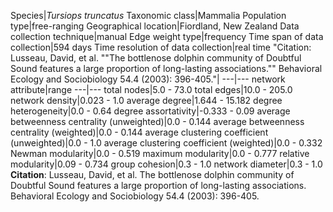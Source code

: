 Species|*Tursiops truncatus*
Taxonomic class|Mammalia
Population type|free-ranging
Geographical location|Fiordland, New Zealand
Data collection technique|manual 
Edge weight type|frequency
Time span of data collection|594 days
Time resolution of data collection|real time
"Citation: Lusseau, David, et al. ""The bottlenose dolphin community of Doubtful Sound features a large proportion of long-lasting associations."" Behavioral Ecology and Sociobiology 54.4 (2003): 396-405."|
---|---
network attribute|range
---|---
total nodes|5.0 - 73.0
total edges|10.0 - 205.0
network density|0.023 - 1.0
average degree|1.644 - 15.182
degree heterogeneity|0.0 - 0.64
degree assortativity|-0.333 - 0.09
average betweenness centrality (unweighted)|0.0 - 0.144
average betweenness centrality (weighted)|0.0 - 0.144
average clustering coefficient (unweighted)|0.0 - 1.0
average clustering coefficient (weighted)|0.0 - 0.332
Newman modularity|0.0 - 0.519
maximum modularity|0.0 - 0.777
relative modularity|0.09 - 0.734
group cohesion|0.3 - 1.0
network diameter|0.3 - 1.0
**Citation**: Lusseau, David, et al. 
The bottlenose dolphin community of Doubtful Sound features a large proportion of long-lasting associations.
 Behavioral Ecology and Sociobiology 54.4 (2003): 396-405.